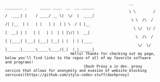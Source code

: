                                                             __          ________ _      _____ ____  __  __ ______ 
                                                             \ \        / /  ____| |    / ____/ __ \|  \/  |  ____|
                                                              \ \  /\  / /| |__  | |   | |   | |  | | \  / | |__   
                                                               \ \/  \/ / |  __| | |   | |   | |  | | |\/| |  __|  
                                                                \  /\  /  | |____| |___| |___| |__| | |  | | |____ 
                                                                 \/  \/   |______|______\_____\____/|_|  |_|______|
                                  Hello! Thanks for checking out my page, below you'll find links to the repos of all of my favorite software and programs!
                                        (Dash Proxy a in dev. proxy service that allows for anonymity and evasion of website blocking services)[https://github.com/stylo-codes-stuff/dashproxy]
